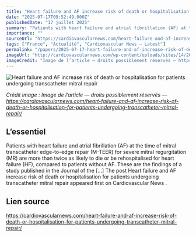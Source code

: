 ```yaml
---
title: "Heart failure and AF increase risk of death or hospitalisation for patients undergoing transcatheter mitral repair"
date: "2025-07-17T09:52:49.000Z"
publishedDate: "17 juillet 2025"
summary: "Patients with heart failure and atrial fibrillation (AF) at the time of mitral transcatheter edge-to-edge repair (M-TEER) for severe mitral regurgitation (MR) are more than twice as likely to die or be rehospitalised for heart failure (HF), compared to patients without AF. These are the findings of a study published in the Journal of the [&#8230;] The post Heart failure and AF increase risk of death or hospitalisation for patients undergoing transcatheter mitral repair appeared first on Cardiovascular News ."
importance: ""
sourceUrl: "https://cardiovascularnews.com/heart-failure-and-af-increase-risk-of-death-or-hospitalisation-for-patients-undergoing-transcatheter-mitral-repair/"
tags: ["France", "Actualité", "Cardiovascular News — Latest"]
permalink: "/papers/2025-07-17-heart-failure-and-af-increase-risk-of-death-or-hospitalisation-for-patients-undergoing-transcatheter-mitral-repair"
imageUrl: "http://cardiovascularnews.com/wp-content/uploads/sites/14/2025/07/Lerakis-image.jpg"
imageCredit: "Image de l’article — droits possiblement réservés — https://cardiovascularnews.com/heart-failure-and-af-increase-risk-of-death-or-hospitalisation-for-patients-undergoing-transcatheter-mitral-repair/"
---
```


![Heart failure and AF increase risk of death or hospitalisation for patients undergoing transcatheter mitral repair](http://cardiovascularnews.com/wp-content/uploads/sites/14/2025/07/Lerakis-image.jpg)

*Crédit image : Image de l’article — droits possiblement réservés — https://cardiovascularnews.com/heart-failure-and-af-increase-risk-of-death-or-hospitalisation-for-patients-undergoing-transcatheter-mitral-repair/*

## L’essentiel

Patients with heart failure and atrial fibrillation (AF) at the time of mitral transcatheter edge-to-edge repair (M-TEER) for severe mitral regurgitation (MR) are more than twice as likely to die or be rehospitalised for heart failure (HF), compared to patients without AF. These are the findings of a study published in the Journal of the [&#8230;] The post Heart failure and AF increase risk of death or hospitalisation for patients undergoing transcatheter mitral repair appeared first on Cardiovascular News .

## Lien source

https://cardiovascularnews.com/heart-failure-and-af-increase-risk-of-death-or-hospitalisation-for-patients-undergoing-transcatheter-mitral-repair/
